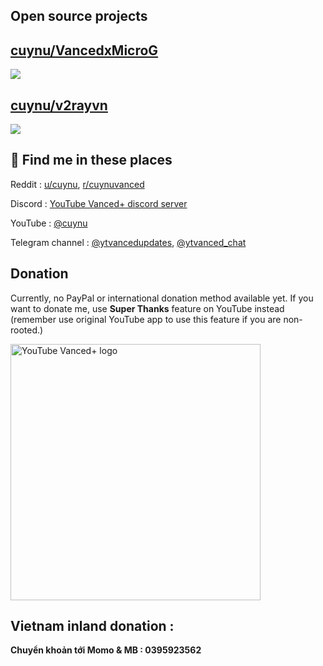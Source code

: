 

## Open source projects 

## [cuynu/VancedxMicroG](https://github.com/cuynu/VancedxMicroG)

<a href="https://github.com/cuynu/VancedxMicroG"><img src="https://img.shields.io/github/downloads/cuynu/VancedxMicroG/total?color=%233DDC84&logo=android&logoColor=%23fff&style=for-the-badge"></a>
</p>

## [cuynu/v2rayvn](https://github.com/cuynu/v2rayvn)

<a href="https://github.com/cuynu/v2rayvn"><img src="https://img.shields.io/github/downloads/cuynu/v2rayvn/total?color=%233DDC84&logo=android&logoColor=%23fff&style=for-the-badge"></a>
</p>

## 👾 Find me in these places 

Reddit : [u/cuynu](https://www.reddit.com/user/cuynu/), [r/cuynuvanced](https://www.reddit.com/r/cuynuvanced)

Discord : [YouTube Vanced+ discord server](https://discord.gg/U7z2hsxbyM)

YouTube : [@cuynu](https://youtube.com/@cuynu)

Telegram channel : [@ytvancedupdates](https://t.me/ytvancedxupdates), [@ytvanced_chat](https://t.me/ytvancedx_chat)

## Donation

Currently, no PayPal or international donation method available yet. If you want to donate me, use **Super Thanks** feature on YouTube instead (remember use original YouTube app to use this feature if you are non-rooted.)

<a href="https://m.youtube.com/watch?v=0oClepts_2g">
<img alt="YouTube Vanced+ logo" src="https://github.com/cuynu/cuynu/assets/90895715/ccbfec4a-a0e1-4509-8471-3368a4eed9b7" width="400" height="410" />
</a>

## Vietnam inland donation :
**Chuyển khoản tới Momo & MB : 0395923562**

